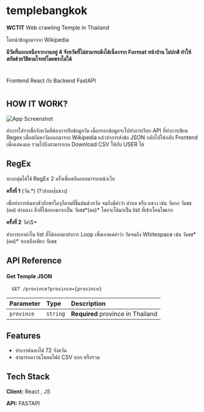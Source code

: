 # templebangkok

ฺ**WCTIT** Web crawling Temple in Thailand

โดยนำข้อมูลมาจาก Wikipedia

**มีวัดที่นอกเหนือจากงานอยู่ 4 จังหวัดที่ไม่สามารถดึงได้เนื่องจาก Format หน้าบ้าน ไม่ปกติ ทำให้สกัดด้วยวิธีตามโจทย์โดยตรงไม่ได้**

#

Frontend React กับ Backend FastAPI

#

## HOW IT WORK?

![App Screenshot](https://sv1.picz.in.th/images/2023/04/20/y0YwwE.png)

ทำการใส่รายชื่อจังหวัดที่ต้องการสืบข้อมูลวัด เมื่อกรอกข้อมูลจะไปทำการเรียก API ที่ทำการเขียน Regex เพื่อสกัดหาวัดออกมาจาก Wikipedia แล้วทำการส่งข้อ JSON กลับไปให้กลับ Frontend เพื่อแสดงผล รวมไปถึงสามารถกด Download CSV ให้กับ USER ได้

## RegEx

ทางกลุ่มได้ใช้ RegEx 2 ครั้งเพื่อสกัดออกมาจากหน้าเว็บ

**ครั้งที่ 1** (วัด.\*) (?:ตำบล|แขวง)

เพื่อทำการค้นหาตัวอักษรใดๆก็ตามที่ขึ้นต้นด้วยวัด จนถึงมีคำว่า ตำบล หรือ แขวง
เช่น วัดกก วัดขข (คค) ตำบลงง สิ่งที่ได้ออกมาจะเป็น วัดขข*(คค)* โดยจะได้มาเป็น list ที่เข้าเงื่อนไขแรก

**ครั้งที่ 2** วัด\S+

ทำการเอาคำใน list ที่ได้ออกมาทำการ Loop เพื่อเอาแค่คำว่า วัดจนถึง Whitespace เช่น วัดขข*(คค)* จะเหลือเพียง วัดขข

## API Reference

#### Get Temple JSON

```http
  GET /province?province={province}
```

| Parameter  | Type     | Description                       |
| :--------- | :------- | :-------------------------------- |
| `province` | `string` | **Required** province in Thailand |

## Features

- ทำการค้นหาได้ 72 จังหวัด
- สามารถดาวน์โหลดไฟล์ CSV แยก หรือรวม

## Tech Stack

**Client:** React , JS

**API:** FASTAPI
